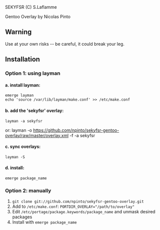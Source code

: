 
SEKYFSR (C) S.Laflamme

Gentoo Overlay by Nicolas Pinto

## Warning

Use at your own risks -- be careful, it could break your leg.

## Installation

### Option 1: using layman
#### a. install layman:
    emerge layman
    echo 'source /var/lib/layman/make.conf' >> /etc/make.conf
#### b. add the 'sekyfsr' overlay:
    layman -a sekyfsr
or:
    layman -o https://github.com/npinto/sekyfsr-gentoo-overlay/raw/master/overlay.xml -f -a sekyfsr
#### c. sync overlays:
    layman -S
#### d. install:
    emerge package_name

### Option 2: manually
1. ``git clone git://github.com/npinto/sekyfsr-gentoo-overlay.git``
2. Add to ``/etc/make.conf``:
``PORTDIR_OVERLAY="/path/to/overlay"``
3. Edit ``/etc/portage/package.keywords/package_name`` and unmask desired packages
4. Install with ``emerge package_name``

